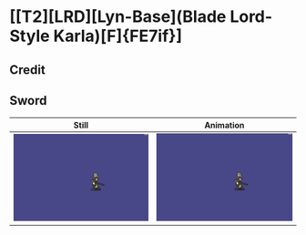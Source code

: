 # [\[T2\]\[LRD\]\[Lyn-Base\]\(Blade Lord-Style Karla\)\[F\]{FE7if}]

## Credit


	
## Sword

| Still | Animation |
| :---: | :-------: |
| ![Sword still](./Sword_000.png) | ![Sword animation](./Sword.gif) |

